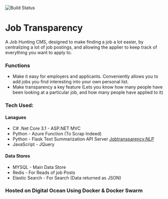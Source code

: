 ![Build Status](https://dev.azure.com/Avaneesa/Job%20Transparency/_apis/build/status/RedGhoul.JobTransparency?branchName=master)

####

# Job Transparency

A Job Hunting CMS, designed to make finding a job a lot easier, by centralizing a lot of job postings, and allowing the applier to keep track of everything you want to apply to.

### Functions

- Make it easy for employers and applicants. Conveniently allows you to add jobs you find interesting into your own personal list.
- Make transparency a key feature (Lets you know how many people have been looking at a particular job, and how many people have applied to it)

### Tech Used:

#### Lanagues

- C# .Net Core 3.1 - ASP.NET MVC
- Python - Azure Function (To Scrap Indeed)
- Python - Flask Text Summarization API Server [Jobtransparency.NLP](https://github.com/RedGhoul/Jobtransparency.NLP)
- JavaScript - JQuery

#### Data Stores

- MYSQL - Main Data Store
- Redis - For Reads of job Posts
- Elastic Search - For Search (Data returned as JSON)

### Hosted on Digital Ocean Using Docker & Docker Swarm
